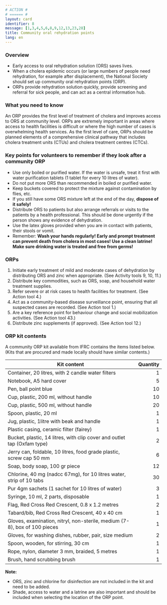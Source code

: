 ```yaml
---
# ACTION #
# ====== #
layout: card
identifier: 8
message: [1,3,4,5,6,8,9,12,13,23,28]
title: Community oral rehydration points
lang: en
---
```


### Overview

- Early access to oral rehydration solution (ORS) saves lives.
- When a cholera epidemic occurs (or large numbers of people need rehydration, for example after displacement), the National Society should set up community oral rehydration points (ORP).
- ORPs provide rehydration solution quickly, provide screening and referral for sick people, and can act as a central information hub.

### What you need to know

An ORP provides the first level of treatment of cholera and improves access to ORS at community level. ORPs are extremely important in areas where access to health facilities is difficult or where the high number of cases is overwhelming health services. As the first level of care, ORPs should be planned elements of a comprehensive clinical pathway that includes cholera treatment units (CTUs) and cholera treatment centres (CTCs).

### Key points for volunteers to remember if they look after a community ORP

- Use only boiled or purified water. If the water is unsafe, treat it first with water purification tablets (1 tablet for every 10 litres of water).
-	Do not put more ORS than recommended in boiled or purified water.
-	Keep buckets covered to protect the mixture against contamination by flies, etc.
-	If you still have some ORS mixture left at the end of the day, **dispose of it safely!**
-	Distribute ORS to patients but also arrange referrals or visits to the patients by a health professional. This should be done urgently if the person shows any evidence of dehydration.
-	Use the latex gloves provided when you are in contact with patients, their stools or vomit.
-	Remember: **Wash your hands regularly! Early and prompt treatment can prevent death from cholera in most cases! Use a clean latrine! Make sure drinking water is treated and free from germs!**

### ORPs

1.	Initiate early treatment of mild and moderate cases of dehydration by distributing ORS and zinc when appropriate. (See Activity tools 9<a class="crosslink" href="{% render_depth %}{% render_link action|9 %}"><i class="fas fa-external-link-alt" aria-hidden="true"></i></a>, 10<a class="crosslink" href="{% render_depth %}{% render_link action|10 %}"><i class="fas fa-external-link-alt" aria-hidden="true"></i></a>, 11<a class="crosslink" href="{% render_depth %}{% render_link action|11 %}"><i class="fas fa-external-link-alt" aria-hidden="true"></i></a>.)
2.	Distribute key commodities, such as ORS, soap, and household water treatment supplies.
3.	Refer severe or at risk cases to health facilities for treatment. (See Action tool 4<a class="crosslink" href="{% render_depth %}{% render_link action|4 %}"><i class="fas fa-external-link-alt" aria-hidden="true"></i></a>.)
4.	Act as a community-based disease surveillance point, ensuring that all suspected cases are recorded. (See Action tool 1<a class="crosslink" href="{% render_depth %}{% render_link action|1 %}"><i class="fas fa-external-link-alt" aria-hidden="true"></i></a>.)
5.	Are a key reference point for behaviour change and social mobilization activities. (See Action tool 43<a class="crosslink" href="{% render_depth %}{% render_link action|43 %}"><i class="fas fa-external-link-alt" aria-hidden="true"></i></a>.)
6.	Distribute zinc supplements (if approved). (See Action tool 12<a class="crosslink" href="{% render_depth %}{% render_link action|12 %}"><i class="fas fa-external-link-alt" aria-hidden="true"></i></a>.)

### ORP kit contents

A community ORP kit available from IFRC contains the items listed below. (Kits that are procured and made locally should have similar contents.)

| Kit content | Quantity |
|---|---:|
| Container, 20 litres, with 2 candle water filters | 1 |
| Notebook, A5 hard cover | 5 |
| Pen, ball point blue | 10 |
| Cup, plastic, 200 ml, without handle | 10 |
| Cup, plastic, 500 ml, without handle | 20 |
| Spoon, plastic, 20 ml | 1 |
| Jug, plastic, 1litre with beak and handle | 1 |
| Plastic casing, ceramic filter (fairey) | 1 |
| Bucket, plastic, 14 litres, with clip cover and outlet tap (Oxfam type) | 2 |
| Jerry can, foldable, 10 litres, food grade plastic, screw cap 50 mm | 6 |
| Soap, body soap, 100 gr piece | 12 |
| Chlorine, 40 mg (nadcc 67mg), for 10 litres water, strip of 10 tabs | 30 |
| Pur 4gm sachets (1 sachet for 10 litres of water) | 3 |
| Syringe, 10 ml, 2 parts, disposable | 1 |
| Flag, Red Cross Red Crescent, 0.8 x 1.2 metres | 2 |
| Tabard/bib, Red Cross Red Crescent, 40 x 40 cm | 1 |
| Gloves, examination, nitryl, non-sterile, medium (7-8), box of 100 pieces | 1 |
| Gloves, for washing dishes, rubber, pair, size medium | 2 |
| Spoon, wooden, for stirring, 30 cm | 1 |
| Rope, nylon, diameter 3 mm, braided, 5 metres | 1 |
| Brush, hand scrubbing brush | 1 |


**Note:**
- ORS, zinc and chlorine for disinfection are not included in the kit and need to be added.
- Shade, access to water and a latrine are also important and should be included when selecting the location of the ORP point.
